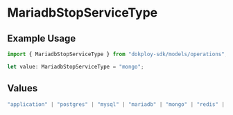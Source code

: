 # MariadbStopServiceType

## Example Usage

```typescript
import { MariadbStopServiceType } from "dokploy-sdk/models/operations";

let value: MariadbStopServiceType = "mongo";
```

## Values

```typescript
"application" | "postgres" | "mysql" | "mariadb" | "mongo" | "redis" | "compose"
```